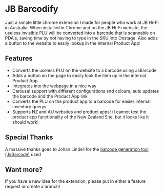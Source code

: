 # JB Barcodify
Just a simple little chrome extension I made for people who work at JB Hi-Fi in Australia. When installed in Chrome and on the JB Hi-Fi website, the useless invisible PLU will be converted into a barcode that is scannable on PDA's, saving time by not having to type in the SKU into Onstage. Also adds a button to the website to easily lookup in the internal Product App!

## Features
- Converts the useless PLU on the website to a barcode using JsBarcode
- Adds a button on the page to easily look the item up in the internal Product App
- Integrates into the webpage in a nice way
- Carousel support with different configurations and colours, auto updates the barcode and the Product App link
- Converts the PLU on the product app to a barcode for easier internal inventory querys
- Supports NZ and AU websites and product apps! (I cannot test the product app functionality of the New Zealand Site, but it looks like it should work)

## Special Thanks
A massive thanks goes to Johan Lindell for the [barcode generation tool (JsBarcode)](https://github.com/lindell/JsBarcode) used

## Want more?
If you have a new idea for the extension, please put in either a feature request or create a branch!
